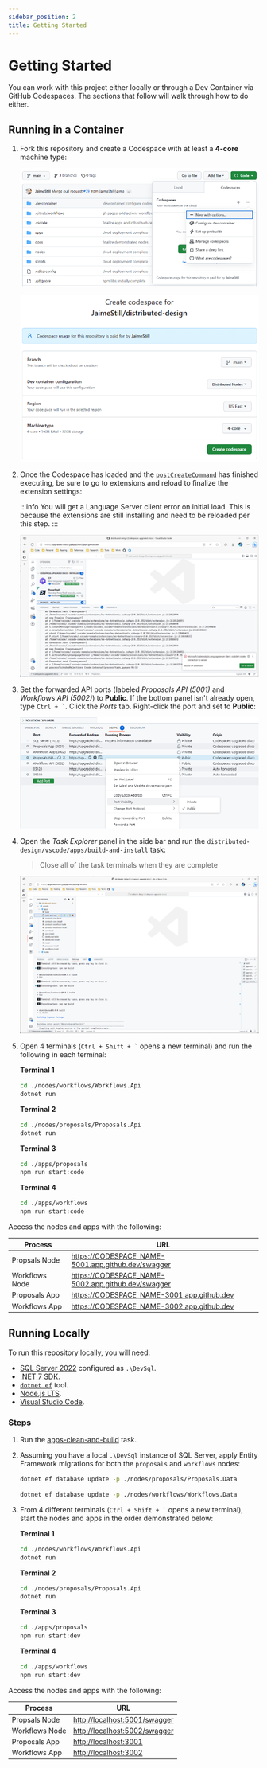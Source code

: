 ```yaml
---
sidebar_position: 2
title: Getting Started
---
```


# Getting Started

You can work with this project either locally or through a Dev Container via GitHub Codespaces. The sections that follow will walk through how to do either.

## Running in a Container

1. Fork this repository and create a Codespace with at least a **4-core** machine type:

    ![codespace-with-options](/img/getting-started/codespace-with-options.png)

    ![codespace-settings](/img/getting-started/codespace-settings.png)

2. Once the Codespace has loaded and the [`postCreateCommand`](https://github.com/JaimeStill/distributed-design/blob/main/.devcontainer/devcontainer.json#L79) has finished executing, be sure to go to extensions and reload to finalize the extension settings:

    :::info
    You will get a Language Server client error on initial load. This is because the extensions are still installing and need to be reloaded per this step.
    :::

    ![extension-reload](/img/getting-started/extension-reload.png)

3. Set the forwarded API ports (labeled *Proposals API (5001)* and *Workflows API (5002)*) to **Public**. If the bottom panel isn't already open, type `` Ctrl + ` ``. Click the *Ports* tab. Right-click the port and set to **Public**:

    ![port-visibility](/img/getting-started/port-visibility.png)

4. Open the *Task Explorer* panel in the side bar and run the `distributed-design/vscode/apps/build-and-install` task:

    > Close all of the task terminals when they are complete

    ![build-and-install](/img/getting-started/build-and-install.png)
    
5. Open 4 terminals (`` Ctrl + Shift + ` `` opens a new terminal) and run the following in each terminal:

    **Terminal 1**

    ```bash
    cd ./nodes/workflows/Workflows.Api
    dotnet run
    ```

    **Terminal 2**

    ```bash
    cd ./nodes/proposals/Proposals.Api
    dotnet run
    ```

    **Terminal 3**

    ```bash
    cd ./apps/proposals
    npm run start:code
    ```

    **Terminal 4**

    ```bash
    cd ./apps/workflows
    npm run start:code
    ```

Access the nodes and apps with the following:

Process | URL
--------|----
Propsals Node | https://CODESPACE_NAME-5001.app.github.dev/swagger
Workflows Node | https://CODESPACE_NAME-5002.app.github.dev/swagger
Proposals App | https://CODESPACE_NAME-3001.app.github.dev
Workflows App | https://CODESPACE_NAME-3002.app.github.dev

## Running Locally

To run this repository locally, you will need:

* [SQL Server 2022](https://www.microsoft.com/en-us/sql-server/sql-server-downloads) configured as `.\DevSql`.
* [.NET 7 SDK](https://dotnet.microsoft.com/en-us/download/dotnet/7.0).
* [`dotnet ef`](https://learn.microsoft.com/en-us/ef/core/cli/dotnet) tool.
* [Node.js LTS](https://nodejs.org/en).
* [Visual Studio Code](https://code.visualstudio.com/).

### Steps

1. Run the [apps-clean-and-build](https://github.com/JaimeStill/distributed-design/blob/main/.vscode/tasks.json#L32) task.
2. Assuming you have a local `.\DevSql` instance of SQL Server, apply Entity Framework migrations for both the `proposals` and `workflows` nodes:
    ```bash
    dotnet ef database update -p ./nodes/proposals/Proposals.Data
    ```

    ```bash    
    dotnet ef database update -p ./nodes/workflows/Workflows.Data
    ```
3. From 4 different terminals (`` Ctrl + Shift + ` `` opens a new terminal), start the nodes and apps in the order demonstrated below:

    **Terminal 1**

    ```bash
    cd ./nodes/workflows/Workflows.Api
    dotnet run
    ```

    **Terminal 2**

    ```bash
    cd ./nodes/proposals/Proposals.Api
    dotnet run
    ```

    **Terminal 3**

    ```bash
    cd ./apps/proposals
    npm run start:dev
    ```

    **Terminal 4**

    ```bash
    cd ./apps/workflows
    npm run start:dev
    ```

Access the nodes and apps with the following:

Process | URL
--------|----
Propsals Node | [http://localhost:5001/swagger](http://localhost:5001/swagger)
Workflows Node | [http://localhost:5002/swagger](http://localhost:5002/swagger)
Proposals App | [http://localhost:3001](http://localhost:3001)
Workflows App | [http://localhost:3002](http://localhost:3002)